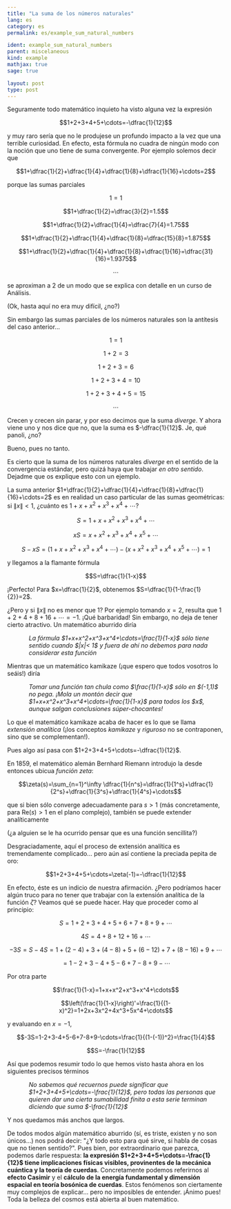 ```yaml
---
title: "La suma de los números naturales"
lang: es
category: es
permalink: es/example_sum_natural_numbers

ident: example_sum_natural_numbers
parent: miscelaneous
kind: example
mathjax: true
sage: true

layout: post
type: post
---
```


Seguramente todo matemático inquieto ha visto alguna vez la expresión

$$1+2+3+4+5+\cdots=-\dfrac{1}{12}$$

y muy raro sería que no le produjese un profundo impacto a la vez que una terrible curiosidad. En efecto, esta fórmula no cuadra de ningún modo con la noción que uno tiene de suma convergente. Por ejemplo solemos decir que

$$1+\dfrac{1}{2}+\dfrac{1}{4}+\dfrac{1}{8}+\dfrac{1}{16}+\cdots=2$$

porque las sumas parciales

$$1=1$$

$$1+\dfrac{1}{2}=\dfrac{3}{2}=1.5$$

$$1+\dfrac{1}{2}+\dfrac{1}{4}=\dfrac{7}{4}=1.75$$

$$1+\dfrac{1}{2}+\dfrac{1}{4}+\dfrac{1}{8}=\dfrac{15}{8}=1.875$$

$$1+\dfrac{1}{2}+\dfrac{1}{4}+\dfrac{1}{8}+\dfrac{1}{16}=\dfrac{31}{16}=1.9375$$

$$\cdots$$

se aproximan a 2 de un modo que se explica con detalle en un curso de Análisis.

(Ok, hasta aquí no era muy difícil, ¿no?)

Sin embargo las sumas parciales de los números naturales son la antítesis del caso anterior...

$$1=1$$

$$1+2=3$$

$$1+2+3=6$$

$$1+2+3+4=10$$

$$1+2+3+4+5=15$$

$$\cdots$$

Crecen y crecen sin parar, y por eso decimos que la suma *diverge*. Y ahora viene uno y nos dice que no, que la suma es $-\dfrac{1}{12}$. Je, qué panoli, ¿no?

Bueno, pues no tanto.

Es cierto que la suma de los números naturales *diverge* en el sentido de la convergencia estándar, pero quizá haya que trabajar *en otro sentido*. Dejadme que os explique esto con un ejemplo.

La suma anterior $1+\dfrac{1}{2}+\dfrac{1}{4}+\dfrac{1}{8}+\dfrac{1}{16}+\cdots=2$ es en realidad un caso particular de las sumas geométricas: si $\|x\|< 1$, ¿cuánto es $1+x+x^2+x^3+x^4+\cdots$?

$$S=1+x+x^2+x^3+x^4+\cdots$$

$$xS=x+x^2+x^3+x^4+x^5+\cdots$$

$$S-xS=(1+x+x^2+x^3+x^4+\cdots)-(x+x^2+x^3+x^4+x^5+\cdots)=1$$

y llegamos a la flamante fórmula

$$S=\dfrac{1}{1-x}$$

¡Perfecto! Para $x=\dfrac{1}{2}$, obtenemos $S=\dfrac{1}{1-\frac{1}{2}}=2$.

¿Pero y si $\|x\|$ no es menor que 1? Por ejemplo tomando $x=2$, resulta que $1+2+4+8+16+\cdots=-1$. ¡Qué barbaridad! Sin embargo, no deja de tener cierto atractivo. Un matemático aburrido diría

<div style="margin-left: 50px; font-style: italic;" >
    La fórmula $1+x+x^2+x^3+x^4+\cdots=\frac{1}{1-x}$ sólo tiene sentido cuando $|x|< 1$ y fuera de ahí no debemos para nada considerar esta función
</div>

<div class="sage" align="center"><script type="text/x-sage">

    show(plot(1/(1-x),(x,-1,1), detect_poles=True, thickness=3, rgbcolor=(0.9,0,0.4)), xmin=-5, xmax=5, ymin=-2, ymax=3, axes_labels=[r'$x$',r'$\frac{1}{1-x}$'])

</script></div>

Mientras que un matemático kamikaze (¡que espero que todos vosotros lo seáis!) diría

<div style="margin-left: 50px; font-style: italic;" >
    Tomar una función tan chula como $\frac{1}{1-x}$ sólo en $(-1,1)$ no pega. ¡Mola un montón decir que $1+x+x^2+x^3+x^4+\cdots=\frac{1}{1-x}$ para todos los $x$, aunque salgan conclusiones súper-chocantes!
</div>

<div class="sage" align="center"><script type="text/x-sage">

    show(plot(1/(1-x),(x,-1,1), detect_poles=True, thickness=3, rgbcolor=(0.9,0,0.4)) + plot(1/(1-x),(x,-5,-1), detect_poles=True, thickness=3, rgbcolor=(0.1,0.4,0.9)) + plot(1/(1-x),(x,1,5), detect_poles=True, thickness=3, rgbcolor=(0.1,0.4,0.9)), xmin=-5, xmax=5, ymin=-2, ymax=3, axes_labels=[r'$x$',r'$\frac{1}{1-x}$'])

</script></div>

Lo que el matemático kamikaze acaba de hacer es lo que se llama *extensión analítica* (¡los conceptos *kamikaze* y *riguroso* no se contraponen, sino que se complementan!).

Pues algo así pasa con $1+2+3+4+5+\cdots=-\dfrac{1}{12}$.

En 1859, el matemático alemán Bernhard Riemann introdujo la desde entonces ubicua *función zeta*:

$$\zeta(s)=\sum_{n=1}^\infty \dfrac{1}{n^s}=\dfrac{1}{1^s}+\dfrac{1}{2^s}+\dfrac{1}{3^s}+\dfrac{1}{4^s}+\cdots$$

que si bien sólo converge adecuadamente para $s>1$ (más concretamente, para $\text{Re}(s)>1$ en el plano complejo), también se puede extender analíticamente

<div class="sage" align="center"><script type="text/x-sage">

    show(plot(zeta(x),(x,1,5), detect_poles=True, thickness=3, rgbcolor=(0.9,0,0.4)) + plot(zeta(x),(x,-5,1), detect_poles=True, thickness=3, rgbcolor=(0.1,0.4,0.9)), xmin=-5, xmax=5, ymin=-2, ymax=3, axes_labels=[r'$x$',r'$\zeta(x)$'])

</script></div>

(¿a alguien se le ha ocurrido pensar que es una función sencillita?)

<div class="sage" align="center"><script type="text/x-sage">

    show(plot(zeta(x),(x,1,25), thickness=3, rgbcolor=(0.9,0,0.4)) + plot(zeta(x),(x,-25,1), thickness=3, rgbcolor=(0.1,0.4,0.9)), xmin=-25, xmax=25, ymin=-25, ymax=25, axes_labels=[r'$x$',r'$\zeta(x)$'])

</script></div>

Desgraciadamente, aquí el proceso de extensión analítica es tremendamente complicado... pero aún así contiene la preciada pepita de oro:

$$1+2+3+4+5+\cdots=\zeta(-1)=-\dfrac{1}{12}$$

En efecto, éste es un indicio de nuestra afirmación. ¿Pero podríamos hacer algún truco para no tener que trabajar con la extensión analítica de la función $\zeta$? Veamos qué se puede hacer. Hay que proceder como al principio:

$$S=1+2+3+4+5+6+7+8+9+\cdots$$

$$4S=4+8+12+16+\cdots$$

$$-3S=S-4S=1+(2-4)+3+(4-8)+5+(6-12)+7+(8-16)+9+\cdots$$

$$=1-2+3-4+5-6+7-8+9-\cdots$$

Por otra parte

$$\frac{1}{1-x}=1+x+x^2+x^3+x^4+\cdots$$

$$\left(\frac{1}{1-x}\right)'=\frac{1}{(1-x)^2}=1+2x+3x^2+4x^3+5x^4+\cdots$$

y evaluando en $x=-1$,

$$-3S=1-2+3-4+5-6+7-8+9-\cdots=\frac{1}{(1-(-1))^2}=\frac{1}{4}$$

$$S=-\frac{1}{12}$$

Así que podemos resumir todo lo que hemos visto hasta ahora en los siguientes precisos términos

<div style="margin-left: 50px; font-style: italic;" >
    No sabemos qué recuernos puede significar que $1+2+3+4+5+\cdots=-\frac{1}{12}$, pero todas las personas que quieren dar una cierta sumabilidad finita a esta serie terminan diciendo que suma $-\frac{1}{12}$
</div>

Y nos quedamos más anchos que largos.

De todos modos algún matemático aburrido (sí, es triste, existen y no son únicos...) nos podrá decir: "¿Y todo esto para qué sirve, si habla de cosas que no tienen sentido?". Pues bien, por extraordinario que parezca, podemos darle respuesta: **la expresión $1+2+3+4+5+\cdots=-\frac{1}{12}$ tiene implicaciones físicas visibles, provinentes de la mecánica cuántica y la teoría de cuerdas**. Concretamente podemos referirnos al **efecto Casimir** y el **cálculo de la energía fundamental y dimensión espacial en teoría bosónica de cuerdas**. Estos fenómenos son ciertamente muy complejos de explicar... pero no imposibles de entender. ¡Ánimo pues! Toda la belleza del cosmos está abierta al buen matemático.